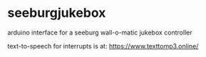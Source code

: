 # seeburgjukebox
arduino interface for a seeburg wall-o-matic jukebox controller

text-to-speech for interrupts is at: https://www.texttomp3.online/
